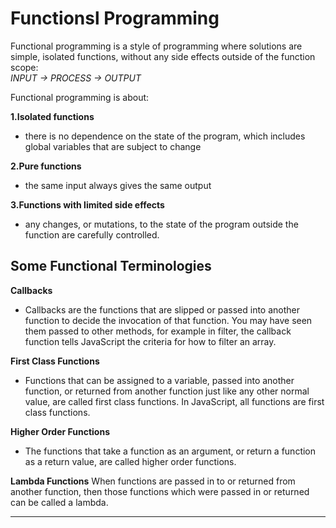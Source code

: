 # Functionsl Programming
Functional programming is a style of programming where solutions are simple, isolated functions,
 without any side effects outside of the function scope:  
  _INPUT -> PROCESS -> OUTPUT_  


Functional programming is about:  

 **1.Isolated functions**
- there is no dependence on the state of the program, which includes global variables that are subject to change  

 **2.Pure functions**
- the same input always gives the same output  

 **3.Functions with limited side effects**
- any changes, or mutations, to the state of the program outside the function are carefully controlled.  


## Some Functional Terminologies

**Callbacks**
- Callbacks are the functions that are slipped or passed into another function to decide the invocation of that function. You may have seen them passed to other methods, for example in filter, the callback function tells JavaScript the criteria for how to filter an array.  

**First Class Functions**
- Functions that can be assigned to a variable, passed into another function, or returned from another function just like any other normal value, are called first class functions. In JavaScript, all functions are first class functions.  

**Higher Order Functions**
- The functions that take a function as an argument, or return a function as a return value, are called higher order functions.  

**Lambda Functions**
When functions are passed in to or returned from another function, then those functions which were passed in or returned can be called a lambda.

___
